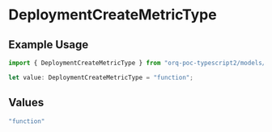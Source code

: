 # DeploymentCreateMetricType

## Example Usage

```typescript
import { DeploymentCreateMetricType } from "orq-poc-typescript2/models/operations";

let value: DeploymentCreateMetricType = "function";
```

## Values

```typescript
"function"
```
